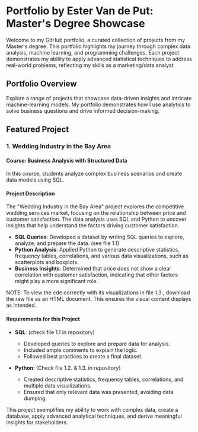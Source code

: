 # Portfolio by Ester Van de Put: Master's Degree Showcase

Welcome to my GitHub portfolio, a curated collection of projects from my Master's degree. This portfolio highlights my journey through complex data analysis, machine learning, and programming challenges. Each project demonstrates my ability to apply advanced statistical techniques to address real-world problems, reflecting my skills as a marketing/data analyst.

## Portfolio Overview
Explore a range of projects that showcase data-driven insights and intricate machine-learning models. My portfolio demonstrates how I use analytics to solve business questions and drive informed decision-making.

## Featured Project

### 1. Wedding Industry in the Bay Area
#### Course: Business Analysis with Structured Data
In this course, students analyze complex business scenarios and create data models using SQL.

#### Project Description
The "Wedding Industry in the Bay Area" project explores the competitive wedding services market, focusing on the relationship between price and customer satisfaction. The data analysis uses SQL and Python to uncover insights that help understand the factors driving customer satisfaction.

- **SQL Queries**: Developed a dataset by writing SQL queries to explore, analyze, and prepare the data. (see file 1.1)
- **Python Analysis**: Applied Python to generate descriptive statistics, frequency tables, correlations, and various data visualizations, such as scatterplots and boxplots. 
- **Business Insights**: Determined that price does not show a clear correlation with customer satisfaction, indicating that other factors might play a more significant role. 

NOTE: To view the cde correctly with its visualizations in file 1.3., download the raw file as an HTML document. This ensures the visual content displays as intended.

#### Requirements for this Project
- **SQL**: (check file 1.1 in repository)
  - Developed queries to explore and prepare data for analysis.
  - Included ample comments to explain the logic.
  - Followed best practices to create a final dataset.
  
- **Python**: (Check file 1.2. & 1.3. in repository) 
  - Created descriptive statistics, frequency tables, correlations, and multiple data visualizations.
  - Ensured that only relevant data was presented, avoiding data dumping.

This project exemplifies my ability to work with complex data, create a database, apply advanced analytical techniques, and derive meaningful insights for stakeholders.
